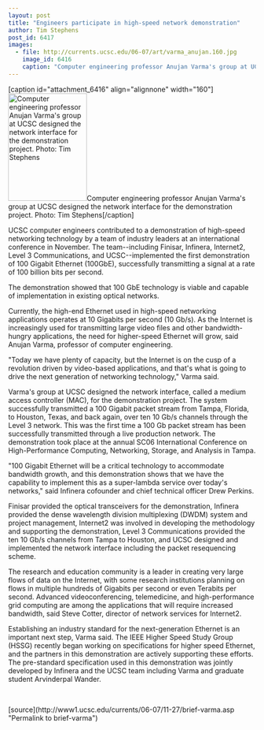```yaml
---
layout: post
title: "Engineers participate in high-speed network demonstration"
author: Tim Stephens
post_id: 6417
images:
  - file: http://currents.ucsc.edu/06-07/art/varma_anujan.160.jpg
    image_id: 6416
    caption: "Computer engineering professor Anujan Varma's group at UCSC designed the network interface for the demonstration project. Photo: Tim Stephens"
---
```


[caption id="attachment_6416" align="alignnone" width="160"]<a href="http://localhost/mysite/wp-content/uploads/2006/11/varma_anujan.160.jpg"><img class="size-full wp-image-6416" src="http://localhost/mysite/wp-content/uploads/2006/11/varma_anujan.160.jpg" alt="Computer engineering professor Anujan Varma's group at UCSC designed the network interface for the demonstration project. Photo: Tim Stephens" width="160" height="218" /></a>Computer engineering professor Anujan Varma's group at UCSC designed the network interface for the demonstration project. Photo: Tim Stephens[/caption]
<a name="content" id="content"></a>
<p>
  UCSC computer engineers contributed to a demonstration of high-speed networking technology by a team of industry leaders at an international conference in November. The team--including Finisar, Infinera, Internet2, Level 3 Communications, and UCSC--implemented the first demonstration of 100 Gigabit Ethernet (100GbE), successfully transmitting a signal at a rate of 100 billion bits per second.
</p>
<p>
  The demonstration showed that 100 GbE technology is viable and capable of implementation in existing optical networks.
</p>
<p>
  Currently, the high-end Ethernet used in high-speed networking applications operates at 10 Gigabits per second (10 Gb/s). As the Internet is increasingly used for transmitting large video files and other bandwidth-hungry applications, the need for higher-speed Ethernet will grow, said Anujan Varma, professor of computer engineering.
</p>
<p>
  "Today we have plenty of capacity, but the Internet is on the cusp of a revolution driven by video-based applications, and that's what is going to drive the next generation of networking technology," Varma said.
</p>
<p>
  Varma's group at UCSC designed the network interface, called a medium access controller (MAC), for the demonstration project. The system successfully transmitted a 100 Gigabit packet stream from Tampa, Florida, to Houston, Texas, and back again, over ten 10 Gb/s channels through the Level 3 network. This was the first time a 100 Gb packet stream has been successfully transmitted through a live production network. The demonstration took place at the annual SC06 International Conference on High-Performance Computing, Networking, Storage, and Analysis in Tampa.
</p>
<p>
  "100 Gigabit Ethernet will be a critical technology to accommodate bandwidth growth, and this demonstration shows that we have the capability to implement this as a super-lambda service over today's networks," said Infinera cofounder and chief technical officer Drew Perkins.
</p>
<p>
  Finisar provided the optical transceivers for the demonstration, Infinera provided the dense wavelength division multiplexing (DWDM) system and project management, Internet2 was involved in developing the methodology and supporting the demonstration, Level 3 Communications provided the ten 10 Gb/s channels from Tampa to Houston, and UCSC designed and implemented the network interface including the packet resequencing scheme.
</p>
<p>
  The research and education community is a leader in creating very large flows of data on the Internet, with some research institutions planning on flows in multiple hundreds of Gigabits per second or even Terabits per second. Advanced videoconferencing, telemedicine, and high-performance grid computing are among the applications that will require increased bandwidth, said Steve Cotter, director of network services for Internet2.
</p>
<p>
  Establishing an industry standard for the next-generation Ethernet is an important next step, Varma said. The IEEE Higher Speed Study Group (HSSG) recently began working on specifications for higher speed Ethernet, and the partners in this demonstration are actively supporting these efforts. The pre-standard specification used in this demonstration was jointly developed by Infinera and the UCSC team including Varma and graduate student Arvinderpal Wander.
</p>
<p>
  <br>
</p>
[source](http://www1.ucsc.edu/currents/06-07/11-27/brief-varma.asp "Permalink to brief-varma")
